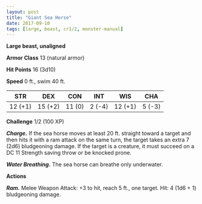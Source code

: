 ```yaml
---
layout: post
title: "Giant Sea Horse"
date: 2017-09-10
tags: [large, beast, cr1/2, monster-manual]
---
```


**Large beast, unaligned**

**Armor Class** 13 (natural armor)

**Hit Points** 16 (3d10)

**Speed** 0 ft., swim 40 ft.

|   STR   |   DEX   |   CON   |   INT   |   WIS   |   CHA   |
|:-----:|:-----:|:-----:|:-----:|:-----:|:-----:|
| 12 (+1) | 15 (+2) | 11 (0) | 2 (-4) | 12 (+1) | 5 (-3) |

**Challenge** 1/2 (100 XP)

***Charge.*** If the sea horse moves at least 20 ft. straight toward a target and then hits it with a ram attack on the same turn, the target takes an extra 7 (2d6) bludgeoning damage. If the target is a creature, it must succeed on a DC 11 Strength saving throw or be knocked prone.

***Water Breathing.*** The sea horse can breathe only underwater.

**Actions**

***Ram.*** Melee Weapon Attack: +3 to hit, reach 5 ft., one target. Hit: 4 (1d6 + 1) bludgeoning damage.


